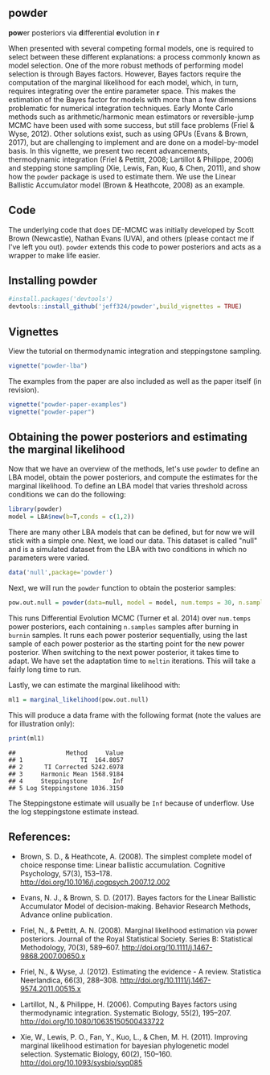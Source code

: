 
<!-- README.md is generated from README.Rmd. Please edit that file -->
powder
------

**pow**er posteriors via **d**ifferential **e**volution in **r**

When presented with several competing formal models, one is required to select between these different explanations: a process commonly known as model selection. One of the more robust methods of performing model selection is through Bayes factors. However, Bayes factors require the computation of the marginal likelihood for each model, which, in turn, requires integrating over the entire parameter space. This makes the estimation of the Bayes factor for models with more than a few dimensions problematic for numerical integration techniques. Early Monte Carlo methods such as arithmetic/harmonic mean estimators or reversible-jump MCMC have been used with some success, but still face problems (Friel & Wyse, 2012). Other solutions exist, such as using GPUs (Evans & Brown, 2017), but are challenging to implement and are done on a model-by-model basis. In this vignette, we present two recent advancements, thermodynamic integration (Friel & Pettitt, 2008; Lartillot & Philippe, 2006) and stepping stone sampling (Xie, Lewis, Fan, Kuo, & Chen, 2011), and show how the `powder` package is used to estimate them. We use the Linear Ballistic Accumulator model (Brown & Heathcote, 2008) as an example.

Code
----

The underlying code that does DE-MCMC was initially developed by Scott Brown (Newcastle), Nathan Evans (UVA), and others (please contact me if I've left you out). `powder` extends this code to power posteriors and acts as a wrapper to make life easier.

Installing powder
-----------------

``` r
#install.packages('devtools')
devtools::install_github('jeff324/powder',build_vignettes = TRUE)
```

Vignettes
---------

View the tutorial on thermodynamic integration and steppingstone sampling.

``` r
vignette("powder-lba")
```

The examples from the paper are also included as well as the paper itself (in revision).

``` r
vignette("powder-paper-examples")
vignette("powder-paper")
```

Obtaining the power posteriors and estimating the marginal likelihood
---------------------------------------------------------------------

Now that we have an overview of the methods, let's use `powder` to define an LBA model, obtain the power posteriors, and compute the estimates for the marginal likelihood. To define an LBA model that varies threshold across conditions we can do the following:

``` r
library(powder)
model = LBA$new(b=T,conds = c(1,2))
```

There are many other LBA models that can be defined, but for now we will stick with a simple one. Next, we load our data. This dataset is called "null" and is a simulated dataset from the LBA with two conditions in which no parameters were varied.

``` r
data('null',package='powder')
```

Next, we will run the `powder` function to obtain the posterior samples:

``` r
pow.out.null = powder(data=null, model = model, num.temps = 30, n.samples = 500, burnin=1000, meltin=250)
```

This runs Differential Evolution MCMC (Turner et al. 2014) over `num.temps` power posteriors, each containing `n.samples` samples after burning in `burnin` samples. It runs each power posterior sequentially, using the last sample of each power posterior as the starting point for the new power posterior. When switching to the next power posterior, it takes time to adapt. We have set the adaptation time to `meltin` iterations. This will take a fairly long time to run.

Lastly, we can estimate the marginal likelihood with:

``` r
ml1 = marginal_likelihood(pow.out.null)
```

This will produce a data frame with the following format (note the values are for illustration only):

``` r
print(ml1)
```

    ##              Method     Value
    ## 1                TI  164.8057
    ## 2      TI Corrected 5242.6978
    ## 3     Harmonic Mean 1568.9184
    ## 4     Steppingstone       Inf
    ## 5 Log Steppingstone 1036.3150

The Steppingstone estimate will usually be `Inf` because of underflow. Use the log steppingstone estimate instead.

References:
-----------

-   Brown, S. D., & Heathcote, A. (2008). The simplest complete model of choice response time: Linear ballistic accumulation. Cognitive Psychology, 57(3), 153–178. <http://doi.org/10.1016/j.cogpsych.2007.12.002>

-   Evans, N. J., & Brown, S. D. (2017). Bayes factors for the Linear Ballistic Accumulator Model of decision-making. Behavior Research Methods, Advance online publication.

-   Friel, N., & Pettitt, A. N. (2008). Marginal likelihood estimation via power posteriors. Journal of the Royal Statistical Society. Series B: Statistical Methodology, 70(3), 589–607. <http://doi.org/10.1111/j.1467-9868.2007.00650.x>

-   Friel, N., & Wyse, J. (2012). Estimating the evidence - A review. Statistica Neerlandica, 66(3), 288–308. <http://doi.org/10.1111/j.1467-9574.2011.00515.x>

-   Lartillot, N., & Philippe, H. (2006). Computing Bayes factors using thermodynamic integration. Systematic Biology, 55(2), 195–207. <http://doi.org/10.1080/10635150500433722>

-   Xie, W., Lewis, P. O., Fan, Y., Kuo, L., & Chen, M. H. (2011). Improving marginal likelihood estimation for bayesian phylogenetic model selection. Systematic Biology, 60(2), 150–160. <http://doi.org/10.1093/sysbio/syq085>
